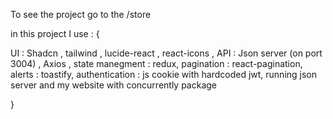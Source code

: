 To see the project go to the /store


in this project I use : {

UI : Shadcn , tailwind , lucide-react , react-icons ,
API : Json server (on port 3004) , Axios ,
state manegment : redux,
pagination : react-pagination,
alerts : toastify,
authentication : js cookie with hardcoded jwt,
running json server and my website with concurrently package

}

